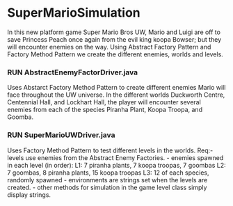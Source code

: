 # SuperMarioSimulation
In this new platform game Super Mario Bros UW, Mario and Luigi are off to save Princess Peach once again from the evil king koopa Bowser; but they will encounter enemies on the way. Using Abstract Factory Pattern and Factory Method Pattern we create the different enemies, worlds and levels.

### RUN AbstractEnemyFactorDriver.java
Uses Abstarct Factory Method Pattern to create different enemies Mario will face throughout the UW universe. In the different worlds Duckworth Centre, Centennial Hall, and Lockhart Hall, the player will encounter several enemies from each of the species Piranha Plant, Koopa Troopa, and Goomba. 

### RUN SuperMarioUWDriver.java
Uses Factory Method Pattern to test different levels in the worlds.
Req:- levels use enemies from the Abstract Enemy Factories.
    - enemies spawned in each level (in order):   L1: 7 piranha plants, 7 koopa troopas, 7 goombas
                                                  L2: 7 goombas, 8 piranha plants, 15 koopa troopas
                                                  L3: 12 of each species, randomly spawned
    - environments are strings set when the levels are created.
    - other methods for simulation in the game level class simply display strings.

